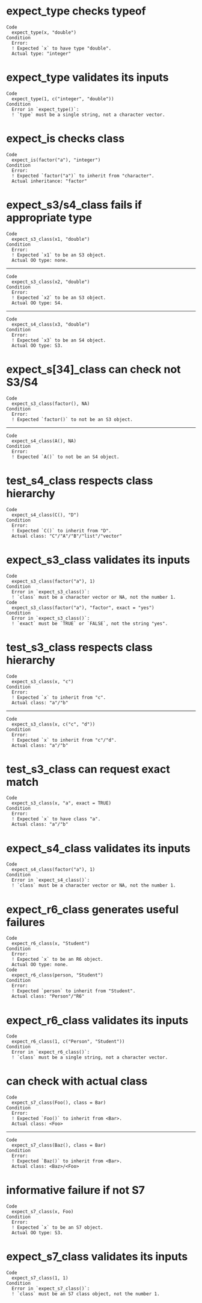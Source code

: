 # expect_type checks typeof

    Code
      expect_type(x, "double")
    Condition
      Error:
      ! Expected `x` to have type "double".
      Actual type: "integer"

# expect_type validates its inputs

    Code
      expect_type(1, c("integer", "double"))
    Condition
      Error in `expect_type()`:
      ! `type` must be a single string, not a character vector.

# expect_is checks class

    Code
      expect_is(factor("a"), "integer")
    Condition
      Error:
      ! Expected `factor("a")` to inherit from "character".
      Actual inheritance: "factor"

# expect_s3/s4_class fails if appropriate type

    Code
      expect_s3_class(x1, "double")
    Condition
      Error:
      ! Expected `x1` to be an S3 object.
      Actual OO type: none.

---

    Code
      expect_s3_class(x2, "double")
    Condition
      Error:
      ! Expected `x2` to be an S3 object.
      Actual OO type: S4.

---

    Code
      expect_s4_class(x3, "double")
    Condition
      Error:
      ! Expected `x3` to be an S4 object.
      Actual OO type: S3.

# expect_s[34]_class can check not S3/S4

    Code
      expect_s3_class(factor(), NA)
    Condition
      Error:
      ! Expected `factor()` to not be an S3 object.

---

    Code
      expect_s4_class(A(), NA)
    Condition
      Error:
      ! Expected `A()` to not be an S4 object.

# test_s4_class respects class hierarchy

    Code
      expect_s4_class(C(), "D")
    Condition
      Error:
      ! Expected `C()` to inherit from "D".
      Actual class: "C"/"A"/"B"/"list"/"vector"

# expect_s3_class validates its inputs

    Code
      expect_s3_class(factor("a"), 1)
    Condition
      Error in `expect_s3_class()`:
      ! `class` must be a character vector or NA, not the number 1.
    Code
      expect_s3_class(factor("a"), "factor", exact = "yes")
    Condition
      Error in `expect_s3_class()`:
      ! `exact` must be `TRUE` or `FALSE`, not the string "yes".

# test_s3_class respects class hierarchy

    Code
      expect_s3_class(x, "c")
    Condition
      Error:
      ! Expected `x` to inherit from "c".
      Actual class: "a"/"b"

---

    Code
      expect_s3_class(x, c("c", "d"))
    Condition
      Error:
      ! Expected `x` to inherit from "c"/"d".
      Actual class: "a"/"b"

# test_s3_class can request exact match

    Code
      expect_s3_class(x, "a", exact = TRUE)
    Condition
      Error:
      ! Expected `x` to have class "a".
      Actual class: "a"/"b"

# expect_s4_class validates its inputs

    Code
      expect_s4_class(factor("a"), 1)
    Condition
      Error in `expect_s4_class()`:
      ! `class` must be a character vector or NA, not the number 1.

# expect_r6_class generates useful failures

    Code
      expect_r6_class(x, "Student")
    Condition
      Error:
      ! Expected `x` to be an R6 object.
      Actual OO type: none.
    Code
      expect_r6_class(person, "Student")
    Condition
      Error:
      ! Expected `person` to inherit from "Student".
      Actual class: "Person"/"R6"

# expect_r6_class validates its inputs

    Code
      expect_r6_class(1, c("Person", "Student"))
    Condition
      Error in `expect_r6_class()`:
      ! `class` must be a single string, not a character vector.

# can check with actual class

    Code
      expect_s7_class(Foo(), class = Bar)
    Condition
      Error:
      ! Expected `Foo()` to inherit from <Bar>.
      Actual class: <Foo>

---

    Code
      expect_s7_class(Baz(), class = Bar)
    Condition
      Error:
      ! Expected `Baz()` to inherit from <Bar>.
      Actual class: <Baz>/<Foo>

# informative failure if not S7

    Code
      expect_s7_class(x, Foo)
    Condition
      Error:
      ! Expected `x` to be an S7 object.
      Actual OO type: S3.

# expect_s7_class validates its inputs

    Code
      expect_s7_class(1, 1)
    Condition
      Error in `expect_s7_class()`:
      ! `class` must be an S7 class object, not the number 1.

